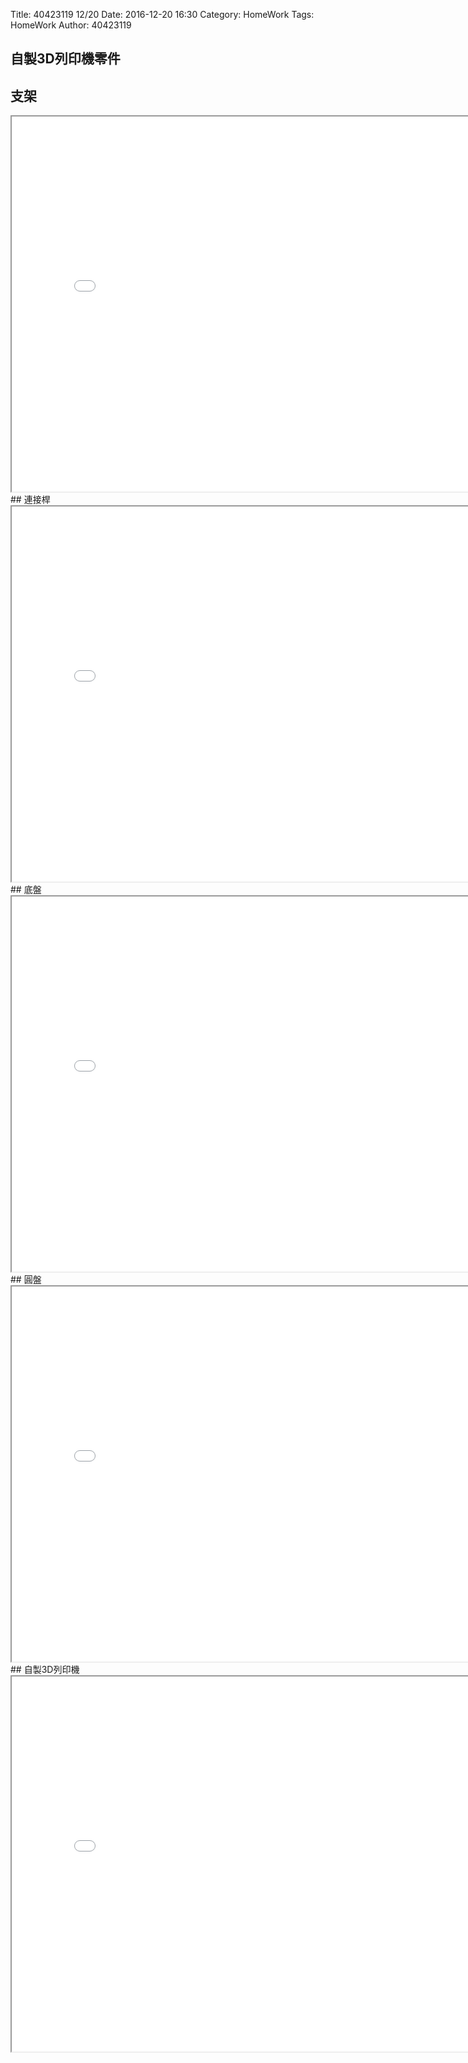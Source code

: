 Title: 40423119 12/20
Date: 2016-12-20 16:30
Category: HomeWork
Tags: HomeWork
Author: 40423119

<!-- PELICAN_END_SUMMARY -->

## 自製3D列印機零件
## 支架
<iframe src="./../w7/3d/20161217-1.html" width="800" height="600"></iframe>
## 連接桿
<iframe src="./../w7/3d/20161217.html" width="800" height="600"></iframe>
## 底盤
<iframe src="./../w7/3d/20161217-5.html" width="800" height="600"></iframe>
## 圓盤
<iframe src="./../w7/3d/20161217-3.html" width="800" height="600"></iframe>
## 自製3D列印機
<iframe src="./../w7/3d/20161217-2.html" width="800" height="600"></iframe>